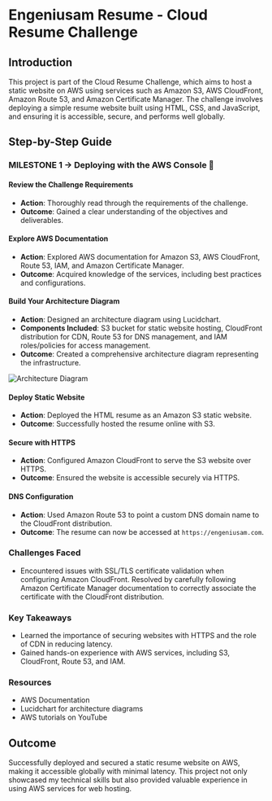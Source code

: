 # Engeniusam Resume - Cloud Resume Challenge

## Introduction

This project is part of the Cloud Resume Challenge, which aims to host a static website on AWS using services such as Amazon S3, AWS CloudFront, Amazon Route 53, and Amazon Certificate Manager. The challenge involves deploying a simple resume website built using HTML, CSS, and JavaScript, and ensuring it is accessible, secure, and performs well globally.

## Step-by-Step Guide

### MILESTONE 1 -> Deploying with the AWS Console 🚀

#### Review the Challenge Requirements
- **Action**: Thoroughly read through the requirements of the challenge.
- **Outcome**: Gained a clear understanding of the objectives and deliverables.

#### Explore AWS Documentation
- **Action**: Explored AWS documentation for Amazon S3, AWS CloudFront, Route 53, IAM, and Amazon Certificate Manager.
- **Outcome**: Acquired knowledge of the services, including best practices and configurations.

#### Build Your Architecture Diagram
- **Action**: Designed an architecture diagram using Lucidchart.
- **Components Included**: S3 bucket for static website hosting, CloudFront distribution for CDN, Route 53 for DNS management, and IAM roles/policies for access management.
- **Outcome**: Created a comprehensive architecture diagram representing the infrastructure.

![Architecture Diagram](path/to/your/architecture-diagram.png)

#### Deploy Static Website
- **Action**: Deployed the HTML resume as an Amazon S3 static website.
- **Outcome**: Successfully hosted the resume online with S3.

#### Secure with HTTPS
- **Action**: Configured Amazon CloudFront to serve the S3 website over HTTPS.
- **Outcome**: Ensured the website is accessible securely via HTTPS.

#### DNS Configuration
- **Action**: Used Amazon Route 53 to point a custom DNS domain name to the CloudFront distribution.
- **Outcome**: The resume can now be accessed at `https://engeniusam.com`.

### Challenges Faced

- Encountered issues with SSL/TLS certificate validation when configuring Amazon CloudFront. Resolved by carefully following Amazon Certificate Manager documentation to correctly associate the certificate with the CloudFront distribution.

### Key Takeaways

- Learned the importance of securing websites with HTTPS and the role of CDN in reducing latency.
- Gained hands-on experience with AWS services, including S3, CloudFront, Route 53, and IAM.

### Resources

- AWS Documentation
- Lucidchart for architecture diagrams
- AWS tutorials on YouTube

## Outcome

Successfully deployed and secured a static resume website on AWS, making it accessible globally with minimal latency. This project not only showcased my technical skills but also provided valuable experience in using AWS services for web hosting.